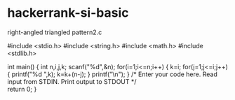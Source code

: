 # hackerrank-si-basic
right-angled triangled pattern2.c




#include <stdio.h>
#include <string.h>
#include <math.h>
#include <stdlib.h>

int main() {
    int n,i,j,k;
    scanf("%d",&n);
    for(i=1;i<=n;i++)
    {
        k=i;
        for(j=1;j<=i;j++)
        {
            printf("%d ",k);
            k=k+(n-j);
        }
        printf("\n");
    }
    /* Enter your code here. Read input from STDIN. Print output to STDOUT */    
    return 0;
}

